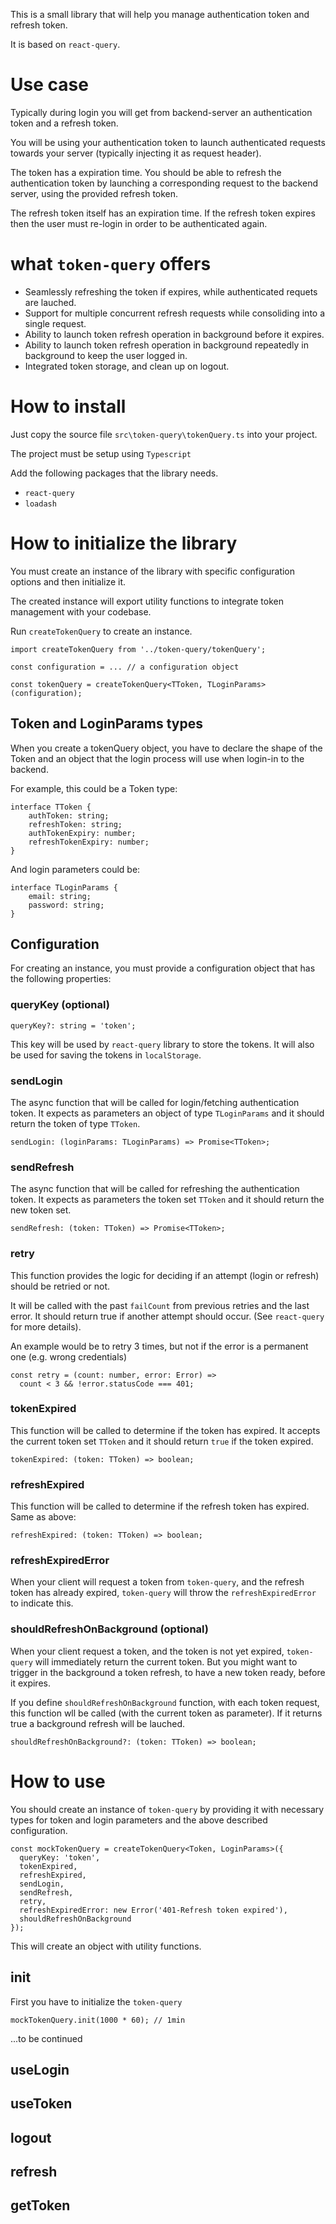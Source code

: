 This is a small library that will help you manage authentication token and refresh token.

It is based on `react-query`.

# Use case

Typically during login you will get from backend-server an authentication token and a refresh token.

You will be using your authentication token to launch authenticated requests towards your server (typically injecting it as request header).

The token has a expiration time. You should be able to refresh the authentication token by launching a corresponding request to the backend server, using the provided refresh token.

The refresh token itself has an expiration time. If the refresh token expires then the user must re-login in order to be authenticated again.

# what `token-query` offers

- Seamlessly refreshing the token if expires, while authenticated requets are lauched.
- Support for multiple concurrent refresh requests while consoliding into a single request.
- Ability to launch token refresh operation in background before it expires.
- Ability to launch token refresh operation in background repeatedly in background to keep the user logged in.
- Integrated token storage, and clean up on logout.

# How to install

Just copy the source file `src\token-query\tokenQuery.ts` into your project.

The project must be setup using `Typescript`

Add the following packages that the library needs.

- `react-query`
- `loadash`

# How to initialize the library

You must create an instance of the library with specific configuration options and then initialize it.

The created instance will export utility functions to integrate token management with your codebase.

Run `createTokenQuery` to create an instance.

```
import createTokenQuery from '../token-query/tokenQuery';

const configuration = ... // a configuration object

const tokenQuery = createTokenQuery<TToken, TLoginParams>(configuration);
```

## Token and LoginParams types

When you create a tokenQuery object, you have to declare the shape of the Token and an object that the login process will use when login-in to the backend.

For example, this could be a Token type:

```
interface TToken {
    authToken: string;
    refreshToken: string;
    authTokenExpiry: number;
    refreshTokenExpiry: number;
}
```

And login parameters could be:

```
interface TLoginParams {
    email: string;
    password: string;
}
```

## Configuration

For creating an instance, you must provide a configuration object that has the following properties:

### queryKey (optional)

```
queryKey?: string = 'token';
```

This key will be used by `react-query` library to store the tokens. It will also be used for saving the tokens in `localStorage`.

### sendLogin

The async function that will be called for login/fetching authentication token. It expects as parameters an object of type `TLoginParams` and it should return the token of type `TToken`.

```
sendLogin: (loginParams: TLoginParams) => Promise<TToken>;
```

### sendRefresh

The async function that will be called for refreshing the authentication token. It expects as parameters the token set `TToken` and it should return the new token set.

```
sendRefresh: (token: TToken) => Promise<TToken>;
```

### retry

This function provides the logic for deciding if an attempt (login or refresh) should be retried or not.

It will be called with the past `failCount` from previous retries and the last error. It should return true if another attempt should occur. (See `react-query` for more details).

An example would be to retry 3 times, but not if the error is a permanent one (e.g. wrong credentials)

```
const retry = (count: number, error: Error) =>
  count < 3 && !error.statusCode === 401;

```

### tokenExpired

This function will be called to determine if the token has expired. It accepts the current token set `TToken` and it should return `true` if the token expired.

```
tokenExpired: (token: TToken) => boolean;
```

### refreshExpired

This function will be called to determine if the refresh token has expired. Same as above:

```
refreshExpired: (token: TToken) => boolean;
```

### refreshExpiredError

When your client will request a token from `token-query`, and the refresh token has already expired, `token-query` will throw the `refreshExpiredError` to indicate this.

### shouldRefreshOnBackground (optional)

When your client request a token, and the token is not yet expired, `token-query` will immediately return the current token. But you might want to trigger in the background a token refresh, to have a new token ready, before it expires.

If you define `shouldRefreshOnBackground` function, with each token request, this function wll be called (with the current token as parameter). If it returns true a background refresh will be lauched.

```
shouldRefreshOnBackground?: (token: TToken) => boolean;
```

# How to use

You should create an instance of `token-query` by providing it with necessary types for token and login parameters and the above described configuration.

```
const mockTokenQuery = createTokenQuery<Token, LoginParams>({
  queryKey: 'token',
  tokenExpired,
  refreshExpired,
  sendLogin,
  sendRefresh,
  retry,
  refreshExpiredError: new Error('401-Refresh token expired'),
  shouldRefreshOnBackground
});
```

This will create an object with utility functions.

## init

First you have to initialize the `token-query`

```
mockTokenQuery.init(1000 * 60); // 1min
```

...to be continued

## useLogin

## useToken

## logout

## refresh

## getToken
